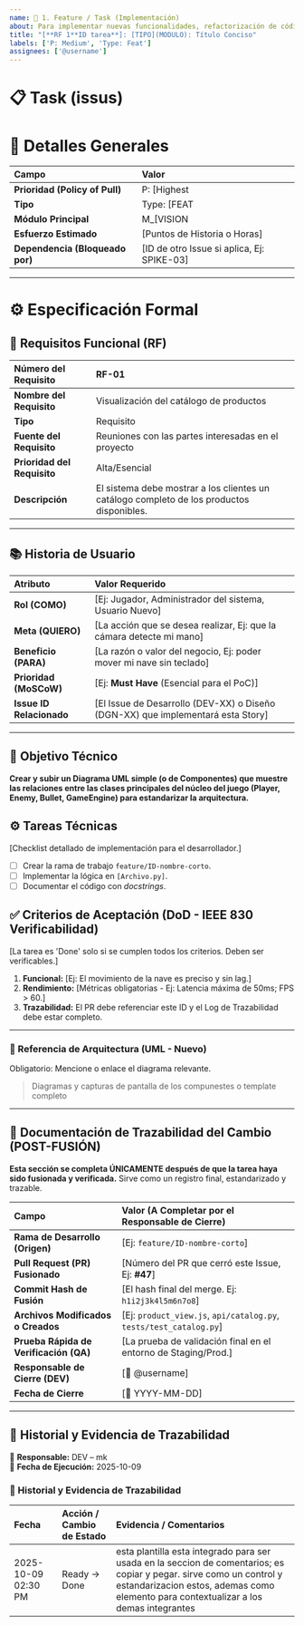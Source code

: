 ```yaml
---
name: 🚀 1. Feature / Task (Implementación)
about: Para implementar nuevas funcionalidades, refactorización de código o tareas de infraestructura.
title: "[**RF 1**ID tarea**]: [TIPO](MODULO): Título Conciso"
labels: ['P: Medium', 'Type: Feat']
assignees: ['@username']
---
```

# 📋 Task (issus)

# 👤 Detalles Generales
| Campo | Valor |
| :--- | :--- |
| **Prioridad (Policy of Pull)** | P: [Highest | High | Medium | Low] |
| **Tipo** | Type: [FEAT | REFACTOR | CHORE] |
| **Módulo Principal** | M_[VISION | GAMEPLAY | UIX | CONFIG] |
| **Esfuerzo Estimado** | [Puntos de Historia o Horas] |
| **Dependencia (Bloqueado por)** | [ID de otro Issue si aplica, Ej: SPIKE-03] |

---


# ⚙️ Especificación Formal 

## 📝 Requisitos Funcional (RF) 

| **Número del Requisito** | **RF-01** |
| :--- | :--- |
| **Nombre del Requisito** | Visualización del catálogo de productos |
| **Tipo** | Requisito |
| **Fuente del Requisito** | Reuniones con las partes interesadas en el proyecto |
| **Prioridad del Requisito** | Alta/Esencial |
| **Descripción** | El sistema debe mostrar a los clientes un catálogo completo de los productos disponibles. |

---



## 📚 Historia de Usuario  

| Atributo | Valor Requerido |
| :--- | :--- |
| **Rol (COMO)** | [Ej: Jugador, Administrador del sistema, Usuario Nuevo] |
| **Meta (QUIERO)** | [La acción que se desea realizar, Ej: que la cámara detecte mi mano] |
| **Beneficio (PARA)** | [La razón o valor del negocio, Ej: poder mover mi nave sin teclado] |
| **Prioridad (MoSCoW)**| [Ej: **Must Have** (Esencial para el PoC)] |
| **Issue ID Relacionado** | [El Issue de Desarrollo (DEV-XX) o Diseño (DGN-XX) que implementará esta Story] |

---

## 📝 Objetivo Técnico
**Crear y subir un Diagrama UML simple (o de Componentes) que muestre las relaciones entre las clases principales del núcleo del juego (Player, Enemy, Bullet, GameEngine) para estandarizar la arquitectura.**

## ⚙️ Tareas Técnicas
[Checklist detallado de implementación para el desarrollador.]
- [ ] Crear la rama de trabajo `feature/ID-nombre-corto`.
- [ ] Implementar la lógica en `[Archivo.py]`.
- [ ] Documentar el código con *docstrings*.

## ✅ Criterios de Aceptación (DoD - IEEE 830 Verificabilidad)
[La tarea es 'Done' solo si se cumplen todos los criterios. Deben ser verificables.]
1.  **Funcional:** [Ej: El movimiento de la nave es preciso y sin lag.]
2.  **Rendimiento:** [Métricas obligatorias - Ej: Latencia máxima de 50ms; FPS > 60.]
3.  **Trazabilidad:** El PR debe referenciar este ID y el Log de Trazabilidad debe estar completo.

---

### 📐 Referencia de Arquitectura (UML - Nuevo)
Obligatorio: Mencione o enlace el diagrama relevante.

   >Diagramas y capturas de pantalla de los compunestes o template completo
---

## 💾 Documentación de Trazabilidad del Cambio (POST-FUSIÓN)

**Esta sección se completa ÚNICAMENTE después de que la tarea haya sido fusionada y verificada.** Sirve como un registro final, estandarizado y trazable.

| Campo | Valor (A Completar por el Responsable de Cierre) |
| :--- | :--- |
| **Rama de Desarrollo (Origen)** | [Ej: `feature/ID-nombre-corto`] |
| **Pull Request (PR) Fusionado** | [Número del PR que cerró este Issue, Ej: **#47**] |
| **Commit Hash de Fusión** | [El hash final del merge. Ej: `h1i2j3k4l5m6n7o8`] |
| **Archivos Modificados o Creados** | [Ej: `product_view.js`, `api/catalog.py`, `tests/test_catalog.py`] |
| **Prueba Rápida de Verificación (QA)** | [La prueba de validación final en el entorno de Staging/Prod.] |
| **Responsable de Cierre (DEV)** | [👤 @username] |
| **Fecha de Cierre** | [📅 YYYY-MM-DD] |

---

## 🔄 Historial y Evidencia de Trazabilidad 


👤 **Responsable:** DEV – mk  
📅 **Fecha de Ejecución:** 2025-10-09  


### 📘 Historial y Evidencia de Trazabilidad

| Fecha | Acción / Cambio de Estado | Evidencia / Comentarios |
|:------|:--------------------------|:-------------------------|
| 2025-10-09 02:30 PM | Ready → Done  | esta plantilla esta integrado para ser usada en la seccion de comentarios; es copiar y pegar. sirve como un control y estandarizacion estos, ademas como elemento para contextualizar a los demas integrantes|
